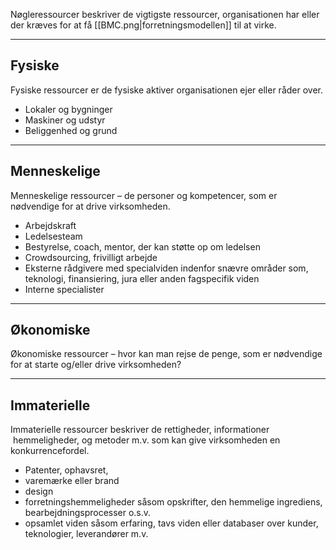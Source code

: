Nøgleressourcer beskriver de vigtigste ressourcer, organisationen har eller der kræves for at få [[BMC.png|forretningsmodellen]] til at virke.

---

## Fysiske
Fysiske ressourcer er de fysiske aktiver organisationen ejer eller råder over.
- Lokaler og bygninger
- Maskiner og udstyr
- Beliggenhed og grund

---

## Menneskelige
Menneskelige ressourcer – de personer og kompetencer, som er nødvendige for at drive virksomheden. 
- Arbejdskraft
- Ledelsesteam 
- Bestyrelse, coach, mentor, der kan støtte op om ledelsen
- Crowdsourcing, frivilligt arbejde
- Eksterne rådgivere med specialviden indenfor snævre områder som, teknologi, finansiering, jura eller anden fagspecifik viden  
- Interne specialister

---

## Økonomiske
Økonomiske ressourcer – hvor kan man rejse de penge, som er nødvendige for at starte og/eller drive virksomheden?

---

## Immaterielle
Immaterielle ressourcer beskriver de rettigheder, informationer  hemmeligheder, og metoder m.v. som kan give virksomheden en konkurrencefordel. 
- Patenter, ophavsret, 
- varemærke eller brand
- design
- forretningshemmeligheder såsom opskrifter, den hemmelige ingrediens, bearbejdningsprocesser o.s.v. 
- opsamlet viden såsom erfaring, tavs viden eller databaser over kunder, teknologier, leverandører m.v.